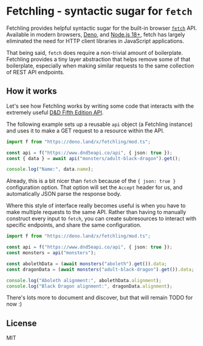 # Fetchling - syntactic sugar for `fetch`

Fetchling provides helpful syntactic sugar for the built-in browser
[`fetch`](https://developer.mozilla.org/en-US/docs/Web/API/Fetch_API) API.
Available in modern browsers, [Deno](https://deno.com), and
[Node.js 18+](https://nodejs.org/dist/latest-v18.x/docs/api/globals.html#fetch),
fetch has largely eliminated the need for HTTP client libraries in JavaScript
applications.

That being said, `fetch` does require a non-trivial amount of boilerplate.
Fetchling provides a tiny layer abstraction that helps remove some of that
boilerplate, especially when making similar requests to the same collection of
REST API endpoints.

## How it works

Let's see how Fetchling works by writing some code that interacts with the
extremely useful [D&D Fifth Edition API](https://www.dnd5eapi.co/).

The following example sets up a reusable `api` object (a Fetchling instance) and
uses it to make a GET request to a resource within the API.

```ts
import f from "https://deno.land/x/fetchling/mod.ts";

const api = f("https://www.dnd5eapi.co/api", { json: true });
const { data } = await api("monsters/adult-black-dragon").get();

console.log("Name:", data.name);
```

Already, this is a bit nicer than `fetch` because of the `{ json: true }`
configuration option. That option will set the `Accept` header for us, and
automatically JSON parse the response body.

Where this style of interface really becomes useful is when you have to make
multiple requests to the same API. Rather than having to manually construct
every input to `fetch`, you can create subresources to interact with specific
endpoints, and share the same configuration.

```ts
import f from "https://deno.land/x/fetchling/mod.ts";

const api = f("https://www.dnd5eapi.co/api", { json: true });
const monsters = api("monsters");

const abolethData = (await monsters("aboleth").get()).data;
const dragonData = (await monsters("adult-black-dragon").get()).data;

console.log("Aboleth alignment:", abolethData.alignment);
console.log("Black Dragon alignment:", dragonData.alignment);
```

There's lots more to document and discover, but that will remain TODO for now :)

## License

MIT
